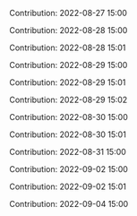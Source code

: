 Contribution: 2022-08-27 15:00

Contribution: 2022-08-28 15:00

Contribution: 2022-08-28 15:01

Contribution: 2022-08-29 15:00

Contribution: 2022-08-29 15:01

Contribution: 2022-08-29 15:02

Contribution: 2022-08-30 15:00

Contribution: 2022-08-30 15:01

Contribution: 2022-08-31 15:00

Contribution: 2022-09-02 15:00

Contribution: 2022-09-02 15:01

Contribution: 2022-09-04 15:00

